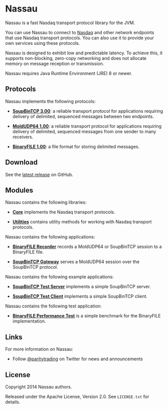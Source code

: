 # Nassau

Nassau is a fast Nasdaq transport protocol library for the JVM.

You can use Nassau to connect to [Nasdaq][] and other network endpoints that
use Nasdaq transport protocols. You can also use it to provide your own
services using these protocols.

  [Nasdaq]: https://www.nasdaq.com

Nassau is designed to exhibit low and predictable latency. To achieve this, it
supports non-blocking, zero-copy networking and does not allocate memory on
message reception or transmission.

Nassau requires Java Runtime Environment (JRE) 8 or newer.

## Protocols

Nassau implements the following protocols:

- [**SoupBinTCP 3.00**][soupbintcp]: a reliable transport protocol for
  applications requiring delivery of delimited, sequenced messages between two
  endpoints.

- [**MoldUDP64 1.00**][moldudp64]: a reliable transport protocol for
  applications requiring delivery of delimited, sequenced messages from one
  sender to many receivers.

- [**BinaryFILE 1.00**][binaryfile]: a file format for storing delimited
  messages.

  [soupbintcp]: https://www.nasdaqtrader.com/content/technicalsupport/specifications/dataproducts/soupbintcp.pdf
  [moldudp64]: https://www.nasdaqtrader.com/content/technicalsupport/specifications/dataproducts/moldudp64.pdf
  [binaryfile]: https://www.nasdaqtrader.com/content/technicalsupport/specifications/dataproducts/binaryfile.pdf

## Download

See the [latest release][] on GitHub.

  [latest release]: https://github.com/paritytrading/nassau/releases/latest

## Modules

Nassau contains the following libraries:

- [**Core**](libraries/core) implements the Nasdaq transport protocols.

- [**Utilities**](libraries/util) contains utility methods for working with
  Nasdaq transport protocols.

Nassau contains the following applications:

- [**BinaryFILE Recorder**](applications/binaryfile-recorder) records a
  MoldUDP64 or SoupBinTCP session to a BinaryFILE file.

- [**SoupBinTCP Gateway**](applications/soupbintcp-gateway) serves a MoldUDP64
  session over the SoupBinTCP protocol.

Nassau contains the following example applications:

- [**SoupBinTCP Test Server**](examples/soupbintcp-server) implements a simple
  SoupBinTCP server.

- [**SoupBinTCP Test Client**](examples/soupbintcp-client) implements a simple
  SoupBinTCP client.

Nassau contains the following test application:

- [**BinaryFILE Performance Test**](tests/binaryfile-perf-test) is a simple
  benchmark for the BinaryFILE implementation.

## Links

For more information on Nassau:

- Follow [@paritytrading](https://twitter.com/paritytrading) on Twitter for
  news and announcements

## License

Copyright 2014 Nassau authors.

Released under the Apache License, Version 2.0. See `LICENSE.txt` for details.

